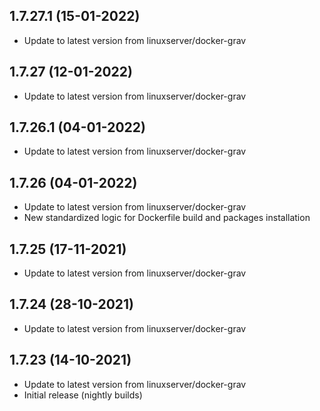 
## 1.7.27.1 (15-01-2022)
- Update to latest version from linuxserver/docker-grav

## 1.7.27 (12-01-2022)
- Update to latest version from linuxserver/docker-grav

## 1.7.26.1 (04-01-2022)
- Update to latest version from linuxserver/docker-grav

## 1.7.26 (04-01-2022)
- Update to latest version from linuxserver/docker-grav
- New standardized logic for Dockerfile build and packages installation

## 1.7.25 (17-11-2021)
- Update to latest version from linuxserver/docker-grav

## 1.7.24 (28-10-2021)
- Update to latest version from linuxserver/docker-grav

## 1.7.23 (14-10-2021)
- Update to latest version from linuxserver/docker-grav
- Initial release (nightly builds)
